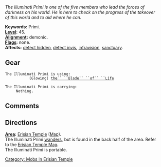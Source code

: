 *The Illuminati Primi is one of the five members who lead the forces of
darkness on his world. He is here to check on the progress of the
takeover of this world and to aid where he can.*

**Keywords:** Primi.  
**[Level](Level.md "wikilink"):** 45.  
**[Alignment](Alignment.md "wikilink"):** demonic.  
**[Flags](:Category:_Mob_Types.md "wikilink"):** none.  
**Affects:** [detect hidden](Detect_Hidden.md "wikilink"), [detect
invis](Detect_Invis.md "wikilink"),
[infravision](Infravision.md "wikilink"),
[sanctuary](Sanctuary.md "wikilink").  

## Gear

`The Illuminati Primi is using:`  
<wielded>`           (Glowing) `[`the`` ``Blade`` ``of`` ``Life`](Blade_Of_Life.md "wikilink")

`The Illuminati Primi is carrying:`  
`     Nothing.`

## Comments

## Directions

**[Area](:Category:_Areas.md "wikilink"):** [Erisian
Temple](:Category:_Erisian_Temple.md "wikilink")
([Map](Erisian_Temple_Map.md "wikilink")).  
The Illuminati Primi [wanders](Wandering_Mobs.md "wikilink"), but is
found in the back half of the area. Refer to the [Erisian Temple
Map](Erisian_Temple_Map "wikilink").  
The Illuminati Primi is portable.  

[Category: Mobs In Erisian
Temple](Category:_Mobs_In_Erisian_Temple "wikilink")
